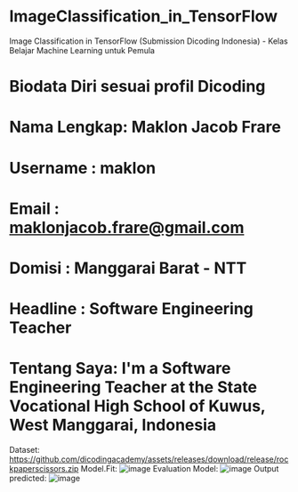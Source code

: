 # ImageClassification_in_TensorFlow
Image Classification in TensorFlow (Submission Dicoding Indonesia) - Kelas Belajar Machine Learning untuk Pemula
# Biodata Diri sesuai profil Dicoding
# Nama Lengkap: Maklon Jacob Frare
# Username		: maklon
# Email       : maklonjacob.frare@gmail.com
# Domisi      : Manggarai Barat - NTT
# Headline		: Software Engineering Teacher
# Tentang Saya: I'm a Software Engineering Teacher at the State Vocational High School of Kuwus, West Manggarai, Indonesia
Dataset: https://github.com/dicodingacademy/assets/releases/download/release/rockpaperscissors.zip
Model.Fit:
![image](https://github.com/MaklonFR/MaklonFR-ImageClassification_in_TensorFlow/assets/88584119/b3fb9608-593a-466a-b39c-4a9be105c95a)
Evaluation Model:
![image](https://github.com/MaklonFR/MaklonFR-ImageClassification_in_TensorFlow/assets/88584119/d243fb61-b3cd-41e0-aac8-4b7fc625de9e)
Output predicted:
![image](https://github.com/MaklonFR/MaklonFR-ImageClassification_in_TensorFlow/assets/88584119/8996041d-55b5-4ee7-a4e7-a89677087af6)


